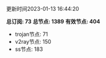 更新时间2023-01-13 16:44:20

**总订阅: 73**
**总节点: 1389**
**有效节点: 404**
- trojan节点: 71
- v2ray节点: 150
- ss节点: 183
